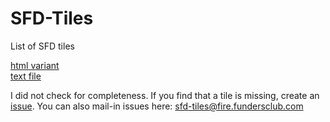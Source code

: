 # SFD-Tiles
List of SFD tiles  

[html variant](https://notrustybot.github.io/SFD-Tiles/)  
[text file](https://raw.githubusercontent.com/NotRustyBot/SFD-Tiles/master/tilenames.txt)

I did not check for completeness. If you find that a tile is missing, create an [issue](https://github.com/NotRustyBot/SFD-Tiles/issues). You can also mail-in issues here: sfd-tiles@fire.fundersclub.com

